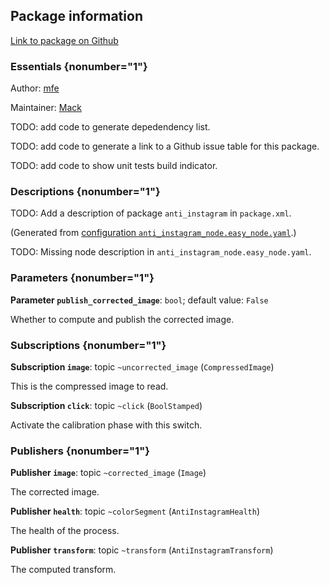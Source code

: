 <div id='anti_instagram-autogenerated' markdown='1'>


<!-- do not edit this file, autogenerated -->

## Package information 

[Link to package on Github](github:org=duckietown,repo=Software,path=10-lane-control/anti_instagram,branch=andrea-config)

### Essentials {nonumber="1"}

Author: [mfe](mailto:mfe@todo.todo)

Maintainer: [Mack](mailto:mack@duckietown.org)

TODO: add code to generate depedendency list.

TODO: add code to generate a link to a Github issue table for this package.

TODO: add code to show unit tests build indicator.

### Descriptions {nonumber="1"}

TODO: Add a description of package `anti_instagram` in `package.xml`.



</div>

<!-- file start -->

<div id='anti_instagram-anti_instagram_node-autogenerated' markdown='1'>


<!-- do not edit this file, autogenerated -->

(Generated from [configuration `anti_instagram_node.easy_node.yaml`](github:org=duckietown,repo=Software,path=anti_instagram_node.easy_node.yaml,branch=andrea-config).)

TODO: Missing node description in `anti_instagram_node.easy_node.yaml`.

### Parameters {nonumber="1"}

**Parameter `publish_corrected_image`**: `bool`; default value: `False`

Whether to compute and publish the corrected image.

### Subscriptions {nonumber="1"}

**Subscription `image`**: topic `~uncorrected_image` (`CompressedImage`)

This is the compressed image to read.

**Subscription `click`**: topic `~click` (`BoolStamped`)

Activate the calibration phase with this switch.

### Publishers {nonumber="1"}

**Publisher `image`**: topic `~corrected_image` (`Image`)

The corrected image.

**Publisher `health`**: topic `~colorSegment` (`AntiInstagramHealth`)

The health of the process.

**Publisher `transform`**: topic `~transform` (`AntiInstagramTransform`)

The computed transform.



</div>